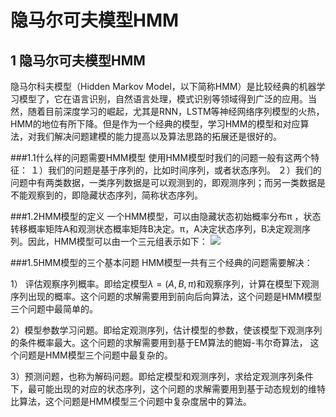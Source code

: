 <script type="text/javascript" src="http://cdn.mathjax.org/mathjax/latest/MathJax.js?config=default"></script>
# 隐马尔可夫模型HMM
## 1 隐马尔可夫模型HMM
隐马尔科夫模型（Hidden Markov Model，以下简称HMM）是比较经典的机器学习模型了，它在语言识别，自然语言处理，模式识别等领域得到广泛的应用。当然，随着目前深度学习的崛起，尤其是RNN，LSTM等神经网络序列模型的火热，HMM的地位有所下降。但是作为一个经典的模型，学习HMM的模型和对应算法，对我们解决问题建模的能力提高以及算法思路的拓展还是很好的。

###1.1什么样的问题需要HMM模型
使用HMM模型时我们的问题一般有这两个特征：
１）我们的问题是基于序列的，比如时间序列，或者状态序列。
２）我们的问题中有两类数据，一类序列数据是可以观测到的，即观测序列；而另一类数据是不能观察到的，即隐藏状态序列，简称状态序列。

###1.2HMM模型的定义
一个HMM模型，可以由隐藏状态初始概率分布π ，状态转移概率矩阵A和观测状态概率矩阵B决定。π，A决定状态序列，B决定观测序列。因此，HMM模型可以由一个三元组表示如下：
<img src="http://chart.googleapis.com/chart?cht=tx&chl=\Large \lambda = \left ( A,B,\pi \right )" style="border:none;">

###1.5HMM模型的三个基本问题
HMM模型一共有三个经典的问题需要解决：

1） 评估观察序列概率。即给定模型$\lambda = \left ( A,B,\pi \right )$和观察序列，计算在模型下观测序列出现的概率。这个问题的求解需要用到前向后向算法，这个问题是HMM模型三个问题中最简单的。

2）模型参数学习问题。即给定观测序列，估计模型的参数，使该模型下观测序列的条件概率最大。这个问题的求解需要用到基于EM算法的鲍姆-韦尔奇算法， 这个问题是HMM模型三个问题中最复杂的。

3）预测问题，也称为解码问题。即给定模型和观测序列，求给定观测序列条件下，最可能出现的对应的状态序列，这个问题的求解需要用到基于动态规划的维特比算法，这个问题是HMM模型三个问题中复杂度居中的算法。


